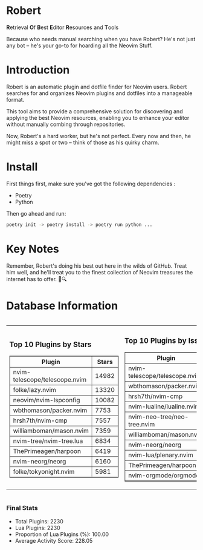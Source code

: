 # Robert

**R**etrieval
**O**f
**B**est
**E**ditor
**R**esources and
**T**ools

Because who needs manual searching when you have Robert?
He's not just any bot – he's your go-to for hoarding all the Neovim Stuff.

# Introduction
Robert is an automatic plugin and dotfile finder for Neovim users. Robert searches for and organizes Neovim plugins and dotfiles into a manageable format.

This tool aims to provide a comprehensive solution for discovering and applying the best Neovim resources, enabling you to enhance your editor without manually combing through repositories.

Now, Robert's a hard worker, but he's not perfect. Every now and then, he might miss a spot or two – think of those as his quirky charm. 

# Install
 First things first, make sure you've got the following dependencies :
  - Poetry 
  - Python 

Then go ahead and run:

```bash
poetry init -> poetry install -> poetry run python ...
```
# Key Notes

Remember, Robert's doing his best out here in the wilds of GitHub. Treat him well, and he'll treat you to the finest collection of Neovim treasures the internet has to offer. 🎩🔍


# Database Information

<div style='display:flex;flex-direction:row;justify-content:space-between;'><table><tr><td><h3>Top 10 Plugins by Stars</h3><table border="1"><tr><th>Plugin</th><th>Stars</th></tr><tr><td>nvim-telescope/telescope.nvim</td><td>14982</td></tr><tr><td>folke/lazy.nvim</td><td>13320</td></tr><tr><td>neovim/nvim-lspconfig</td><td>10082</td></tr><tr><td>wbthomason/packer.nvim</td><td>7753</td></tr><tr><td>hrsh7th/nvim-cmp</td><td>7557</td></tr><tr><td>williamboman/mason.nvim</td><td>7359</td></tr><tr><td>nvim-tree/nvim-tree.lua</td><td>6834</td></tr><tr><td>ThePrimeagen/harpoon</td><td>6419</td></tr><tr><td>nvim-neorg/neorg</td><td>6160</td></tr><tr><td>folke/tokyonight.nvim</td><td>5981</td></tr></table></td><td><h3>Top 10 Plugins by Issues</h3><table border="1"><tr><th>Plugin</th><th>Issues</th></tr><tr><td>nvim-telescope/telescope.nvim</td><td>337</td></tr><tr><td>wbthomason/packer.nvim</td><td>306</td></tr><tr><td>hrsh7th/nvim-cmp</td><td>259</td></tr><tr><td>nvim-lualine/lualine.nvim</td><td>211</td></tr><tr><td>nvim-neo-tree/neo-tree.nvim</td><td>207</td></tr><tr><td>williamboman/mason.nvim</td><td>175</td></tr><tr><td>nvim-neorg/neorg</td><td>174</td></tr><tr><td>nvim-lua/plenary.nvim</td><td>134</td></tr><tr><td>ThePrimeagen/harpoon</td><td>115</td></tr><tr><td>nvim-orgmode/orgmode</td><td>107</td></tr></table></td><td><h3>Top 10 Plugins by Forks</h3><table border="1"><tr><th>Plugin</th><th>Forks</th></tr><tr><td>neovim/nvim-lspconfig</td><td>2038</td></tr><tr><td>nvim-telescope/telescope.nvim</td><td>818</td></tr><tr><td>nvim-tree/nvim-tree.lua</td><td>605</td></tr><tr><td>nvim-lualine/lualine.nvim</td><td>458</td></tr><tr><td>folke/tokyonight.nvim</td><td>395</td></tr><tr><td>hrsh7th/nvim-cmp</td><td>378</td></tr><tr><td>ThePrimeagen/harpoon</td><td>354</td></tr><tr><td>folke/lazy.nvim</td><td>319</td></tr><tr><td>jackMort/ChatGPT.nvim</td><td>308</td></tr><tr><td>nvimdev/lspsaga.nvim</td><td>287</td></tr></table></td></tr></table></div>

### Final Stats
- Total Plugins: 2230
- Lua Plugins: 2230
- Proportion of Lua Plugins (%): 100.00
- Average Activity Score: 228.05
